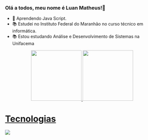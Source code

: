 ### Olá a todos, meu nome é Luan Matheus!👋

- 🌱 Aprendendo Java Script.
- 📚 Estudei no Instituto Federal do Maranhão no curso técnico em informática.
- 📚 Estou estudando Análise e Desenvolvimento de Sistemas na Unifacema

<div align="center">
  <a href="https://github.com/LuanMFC">
  <img height="165em" src="https://github-readme-stats.vercel.app/api?username=LuanMFC&show_icons=true&theme=algolia&count_private=true&include_al_commits=tue"/>
  <img height="165em" src="https://github-readme-stats.vercel.app/api/top-langs/?username=LuanMFC&layout=compact&langs_count=7&theme=algolia"/>
</div>
  
 
  <h1>Tecnologias</h1>
<p align="left">
    <img src="https://skillicons.dev/icons?i=js,html,css" />
</p>
 
  ##

